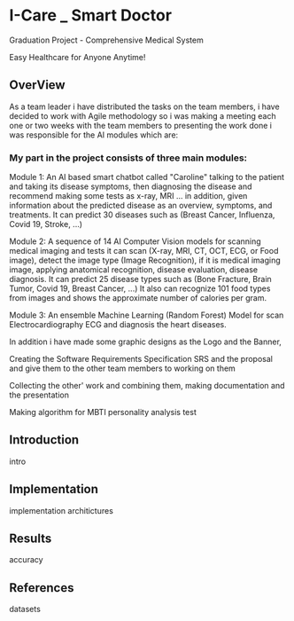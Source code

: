 # I-Care _ Smart Doctor
Graduation Project - Comprehensive Medical System

Easy Healthcare for Anyone Anytime!

## OverView
As a team leader i have distributed the tasks on the team members, i have decided to work with Agile methodology so i was making a meeting each one or two weeks with the team members to presenting the work done
i was responsible for the AI modules which are:

### My part in the project consists of three main modules:

Module 1: An AI based smart chatbot called "Caroline" talking to the patient and taking its disease symptoms, then diagnosing the disease and recommend making some tests as x-ray, MRI ...
in addition, given information about the predicted disease as an overview, symptoms, and treatments.
It can predict 30 diseases such as (Breast Cancer, Influenza, Covid 19, Stroke, ...)

Module 2: A sequence of 14 AI Computer Vision models for scanning medical imaging and tests it can scan (X-ray, MRI, CT, OCT, ECG, or Food image), detect the image type (Image Recognition), if it is medical imaging image, applying anatomical recognition, disease evaluation, disease diagnosis.
It can predict 25 disease types such as (Bone Fracture, Brain Tumor, Covid 19, Breast Cancer, ...)
It also can recognize 101 food types from images and shows the approximate number of calories per gram.

Module 3: An ensemble Machine Learning (Random Forest) Model for scan Electrocardiography ECG and diagnosis the heart diseases.

In addition i have made some graphic designs as the Logo and the Banner,

Creating the Software Requirements Specification SRS and the proposal and give them to the other team members to working on them

Collecting the other' work and combining them, making documentation and the presentation

Making algorithm for MBTI personality analysis test

## Introduction
intro

## Implementation
implementation architictures

## Results
accuracy

## References
datasets
